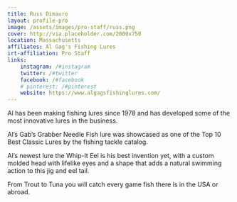 ```yaml
---
title: Russ Dimauro
layout: profile-pro
image: /assets/images/pro-staff/russ.png
cover: http://via.placeholder.com/2000x750
location: Massachusetts
affiliates: Al Gag's Fishing Lures
irt-affiliation: Pro Staff
links:
    instagram: /#instagram
    twitter: /#twitter
    facebook: /#facebook
    # pinterest: /#pinterest
    website: https://www.algagsfishinglures.com/
---
```


Al has been making fishing lures since 1978 and has developed some of the most innovative lures in the business. 

Al’s Gab’s Grabber Needle Fish lure was showcased as one of the Top 10 Best Classic Lures by the fishing tackle catalog.

Al’s newest lure the Whip-It Eel is his best invention yet, with a custom molded head with lifelike eyes and a shape that adds a natural swimming action to this jig and eel tail. 

From Trout to Tuna you will catch every game fish there is in the USA or abroad.